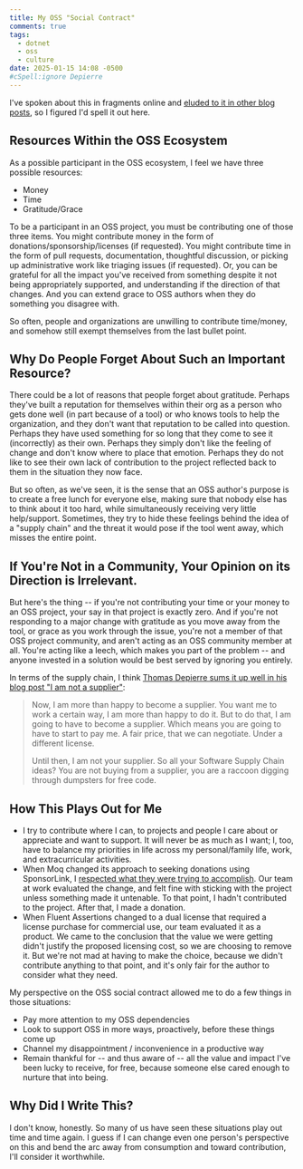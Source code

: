 ```yaml
---
title: My OSS "Social Contract"
comments: true
tags:
  - dotnet
  - oss
  - culture
date: 2025-01-15 14:08 -0500
#cSpell:ignore Depierre
---
```

I've spoken about this in fragments online and [eluded to it in other blog posts](https://seankilleen.com/2023/08/on-moq-and-our-part-in-the-oss-sustainability-social-contract/), so I figured I'd spell it out here.

## Resources Within the OSS Ecosystem

As a possible participant in the OSS ecosystem, I feel we have three possible resources:

* Money
* Time
* Gratitude/Grace

To be a participant in an OSS project, you must be contributing one of those three items. You might contribute money in the form of donations/sponsorship/licenses (if requested). You might contribute time in the form of pull requests, documentation, thoughtful discussion, or picking up administrative work like triaging issues (if requested). Or, you can be grateful for all the impact you've received from something despite it not being appropriately supported, and understanding if the direction of that changes. And you can extend grace to OSS authors when they do something you disagree with.

So often, people and organizations are unwilling to contribute time/money, and somehow still exempt themselves from the last bullet point.

## Why Do People Forget About Such an Important Resource?

There could be a lot of reasons that people forget about gratitude. Perhaps they've built a reputation for themselves within their org as a person who gets done well (in part because of a tool) or who knows tools to help the organization, and they don't want that reputation to be called into question. Perhaps they have used something for so long that they come to see it (incorrectly) as their own. Perhaps they simply don't like the feeling of change and don't know where to place that emotion. Perhaps they do not like to see their own lack of contribution to the project reflected back to them in the situation they now face.

But so often, as we've seen, it is the sense that an OSS author's purpose is to create a free lunch for everyone else, making sure that nobody else has to think about it too hard, while simultaneously receiving very little help/support. Sometimes, they try to hide these feelings behind the idea of a "supply chain" and the threat it would pose if the tool went away, which misses the entire point.

## If You're Not in a Community, Your Opinion on its Direction is Irrelevant.

But here's the thing -- if you're not contributing your time or your money to an OSS project, your say in that project is exactly zero. And if you're not responding to a major change with gratitude as you move away from the tool, or grace as you work through the issue, you're not a member of that OSS project community, and aren't acting as an OSS community member at all. You're acting like a leech, which makes you part of the problem -- and anyone invested in a solution would be best served by ignoring you entirely.

In terms of the supply chain, I think [Thomas Depierre sums it up well in his blog post "I am not a supplier"](https://www.softwaremaxims.com/blog/not-a-supplier):

> Now, I am more than happy to become a supplier. You want me to work a certain way, I am more than happy to do it. But to do that, I am going to have to become a supplier. Which means you are going to have to start to pay me. A fair price, that we can negotiate. Under a different license.
>
> Until then, I am not your supplier. So all your Software Supply Chain ideas? You are not buying from a supplier, you are a raccoon digging through dumpsters for free code.

## How This Plays Out for Me

* I try to contribute where I can, to projects and people I care about or appreciate and want to support. It will never be as much as I want; I, too, have to balance my priorities in life across my personal/family life, work, and extracurricular activities.
* When Moq changed its approach to seeking donations using SponsorLink, I [respected what they were trying to accomplish](https://seankilleen.com/2023/08/on-moq-and-our-part-in-the-oss-sustainability-social-contract/). Our team at work evaluated the change, and felt fine with sticking with the project unless something made it untenable. To that point, I hadn't contributed to the project. After that, I made a donation.
* When Fluent Assertions changed to a dual license that required a license purchase for commercial use, our team evaluated it as a product. We came to the conclusion that the value we were getting didn't justify the proposed licensing cost, so we are choosing to remove it. But we're not mad at having to make the choice, because we didn't contribute anything to that point, and it's only fair for the author to consider what they need.

My perspective on the OSS social contract allowed me to do a few things in those situations:

* Pay more attention to my OSS dependencies
* Look to support OSS in more ways, proactively, before these things come up
* Channel my disappointment / inconvenience in a productive way
* Remain thankful for -- and thus aware of -- all the value and impact I've been lucky to receive, for free, because someone else cared enough to nurture that into being.

## Why Did I Write This?

I don't know, honestly. So many of us have seen these situations play out time and time again. I guess if I can change even one person's perspective on this and bend the arc away from consumption and toward contribution, I'll consider it worthwhile.
